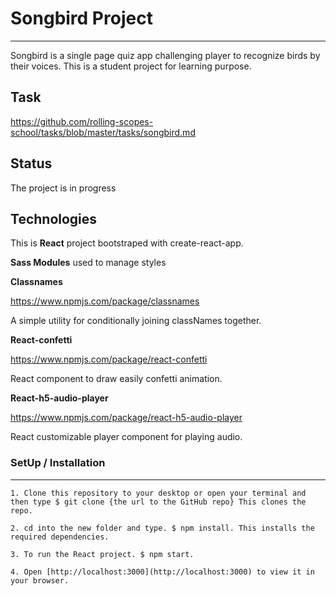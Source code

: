 # Songbird Project
---
Songbird is a single page quiz app challenging player to recognize birds by their voices. This is a student project for learning purpose.


## Task
https://github.com/rolling-scopes-school/tasks/blob/master/tasks/songbird.md

## Status

The project is in progress


## Technologies 

This is __React__ project bootstraped with create-react-app. 
	
__Sass Modules__ used to manage styles


__Classnames__

https://www.npmjs.com/package/classnames

A simple utility for conditionally joining classNames together.



__React-confetti__

https://www.npmjs.com/package/react-confetti 

React component to draw easily confetti animation.



__React-h5-audio-player__ 

https://www.npmjs.com/package/react-h5-audio-player 

React customizable player component for playing audio.


### SetUp / Installation 
---
	1. Clone this repository to your desktop or open your terminal and then type $ git clone {the url to the GitHub repo} This clones the repo.
	
	2. cd into the new folder and type. $ npm install. This installs the required dependencies.
	
	3. To run the React project. $ npm start.
	
	4. Open [http://localhost:3000](http://localhost:3000) to view it in your browser.


